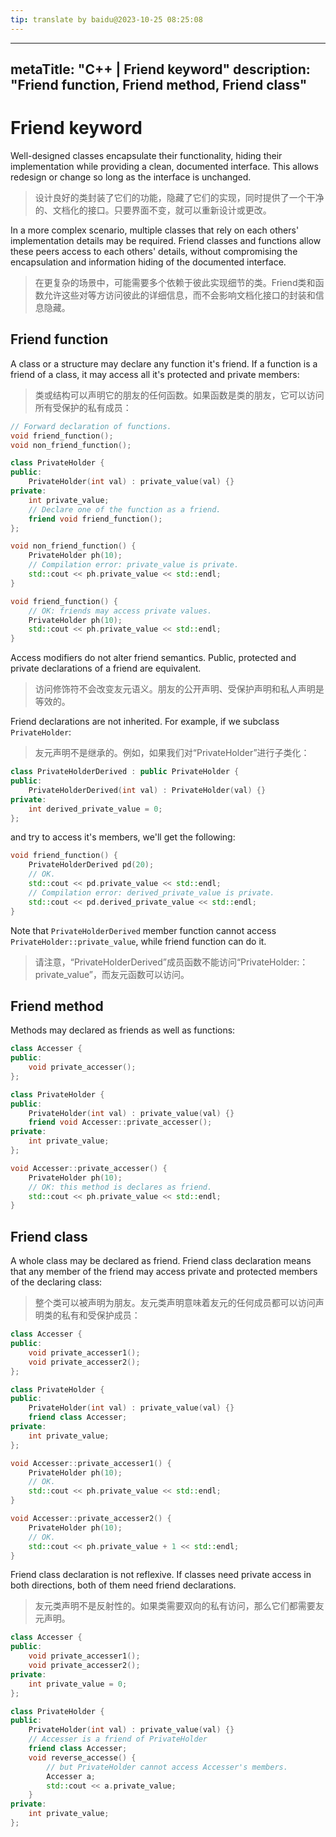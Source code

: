 ```yaml
---
tip: translate by baidu@2023-10-25 08:25:08
---
```

---
metaTitle: "C++ | Friend keyword"
description: "Friend function, Friend method, Friend class"
---

# Friend keyword



Well-designed classes encapsulate their functionality, hiding their implementation while providing a clean, documented interface.  This allows redesign or change so long as the interface is unchanged.

> 设计良好的类封装了它们的功能，隐藏了它们的实现，同时提供了一个干净的、文档化的接口。只要界面不变，就可以重新设计或更改。


In a more complex scenario, multiple classes that rely on each others' implementation details may be required.  Friend classes and functions allow these peers access to each others' details, without compromising the encapsulation and information hiding of the documented interface.

> 在更复杂的场景中，可能需要多个依赖于彼此实现细节的类。Friend类和函数允许这些对等方访问彼此的详细信息，而不会影响文档化接口的封装和信息隐藏。



## Friend function



A class or a structure may declare any function it's friend. If a function is a friend of a class, it may access all it's protected and private members:

> 类或结构可以声明它的朋友的任何函数。如果函数是类的朋友，它可以访问所有受保护的私有成员：

```cpp
// Forward declaration of functions.
void friend_function();
void non_friend_function();

class PrivateHolder {
public:
    PrivateHolder(int val) : private_value(val) {}
private:
    int private_value;
    // Declare one of the function as a friend.
    friend void friend_function();
};

void non_friend_function() {
    PrivateHolder ph(10);
    // Compilation error: private_value is private.
    std::cout << ph.private_value << std::endl;
}

void friend_function() {
    // OK: friends may access private values.
    PrivateHolder ph(10);
    std::cout << ph.private_value << std::endl;
}

```


Access modifiers do not alter friend semantics. Public, protected and private declarations of a friend are equivalent.

> 访问修饰符不会改变友元语义。朋友的公开声明、受保护声明和私人声明是等效的。


Friend declarations are not inherited. For example, if we subclass `PrivateHolder`:

> 友元声明不是继承的。例如，如果我们对“PrivateHolder”进行子类化：

```cpp
class PrivateHolderDerived : public PrivateHolder {
public:
    PrivateHolderDerived(int val) : PrivateHolder(val) {}
private:
    int derived_private_value = 0;
};

```

and try to access it's members, we'll get the following:

```cpp
void friend_function() {
    PrivateHolderDerived pd(20);
    // OK.
    std::cout << pd.private_value << std::endl;
    // Compilation error: derived_private_value is private.
    std::cout << pd.derived_private_value << std::endl;
}

```


Note that `PrivateHolderDerived` member function cannot access `PrivateHolder::private_value`, while friend function can do it.

> 请注意，“PrivateHolderDerived”成员函数不能访问“PrivateHolder:：private_value”，而友元函数可以访问。



## Friend method


Methods may declared as friends as well as functions:

```cpp
class Accesser {
public:
    void private_accesser();
};

class PrivateHolder {
public:
    PrivateHolder(int val) : private_value(val) {}
    friend void Accesser::private_accesser();
private:
    int private_value;
};

void Accesser::private_accesser() {
    PrivateHolder ph(10);
    // OK: this method is declares as friend.
    std::cout << ph.private_value << std::endl;
}

```



## Friend class



A whole class may be declared as friend. Friend class declaration means that any member of the friend may access private and protected members of the declaring class:

> 整个类可以被声明为朋友。友元类声明意味着友元的任何成员都可以访问声明类的私有和受保护成员：

```cpp
class Accesser {
public:
    void private_accesser1();
    void private_accesser2();
};

class PrivateHolder {
public:
    PrivateHolder(int val) : private_value(val) {}
    friend class Accesser;
private:
    int private_value;
};

void Accesser::private_accesser1() {
    PrivateHolder ph(10);
    // OK.
    std::cout << ph.private_value << std::endl;
}

void Accesser::private_accesser2() {
    PrivateHolder ph(10);
    // OK.
    std::cout << ph.private_value + 1 << std::endl;
}

```


Friend class declaration is not reflexive. If classes need private access in both directions, both of them need friend declarations.

> 友元类声明不是反射性的。如果类需要双向的私有访问，那么它们都需要友元声明。

```cpp
class Accesser {
public:
    void private_accesser1();
    void private_accesser2();
private:
    int private_value = 0;
};

class PrivateHolder {
public:
    PrivateHolder(int val) : private_value(val) {}
    // Accesser is a friend of PrivateHolder
    friend class Accesser;
    void reverse_accesse() {
        // but PrivateHolder cannot access Accesser's members.
        Accesser a;
        std::cout << a.private_value;
    }
private:
    int private_value;
};

```

